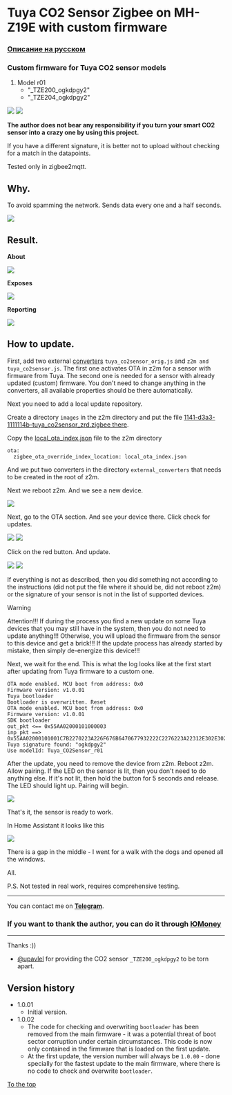 # <a id="Top">Tuya CO2 Sensor Zigbee on MH-Z19E with custom firmware</a>

### [Описание на русском](README_rus.md)

### Custom firmware for Tuya CO2 sensor models

1. Model r01
	- "_TZE200_ogkdpgy2"
	- "_TZE204_ogkdpgy2"

<img src="https://raw.githubusercontent.com/slacky1965/tuya_co2sensor_zrd/refs/heads/main/doc/images/sensor.jpg"/>

<img src="https://raw.githubusercontent.com/slacky1965/tuya_co2sensor_zrd/refs/heads/main/doc/images/board.jpg"/>

**The author does not bear any responsibility if you turn your smart CO2 sensor into a crazy one by using this project.**

If you have a different signature, it is better not to upload without checking for a match in the datapoints.

Tested only in zigbee2mqtt.

## Why.

To avoid spamming the network. Sends data every one and a half seconds.

<img src="https://raw.githubusercontent.com/slacky1965/tuya_co2sensor_zrd/refs/heads/main/doc/images/spam.jpg"/>


## Result. 

**About**

<img src="https://raw.githubusercontent.com/slacky1965/tuya_co2sensor_zrd/refs/heads/main/doc/images/about.jpg"/>

**Exposes**

<img src="https://raw.githubusercontent.com/slacky1965/tuya_co2sensor_zrd/refs/heads/main/doc/images/exposes.jpg"/>

**Reporting**

<img src="https://raw.githubusercontent.com/slacky1965/tuya_co2sensor_zrd/refs/heads/main/doc/images/reporting.jpg"/>

## How to update.

First, add two external [converters](https://github.com/slacky1965/tuya_co2sensor_zrd/tree/main/zigbee2mqtt/convertors) `tuya_co2sensor_orig.js` and `z2m and tuya_co2sensor.js`. The first one activates OTA in z2m for a sensor with firmware from Tuya. The second one is needed for a sensor with already updated (custom) firmware. You don't need to change anything in the converters, all available properties should be there automatically.

Next you need to add a local update repository.

Create a directory `images` in the z2m directory and put the file [1141-d3a3-1111114b-tuya_co2sensor_zrd.zigbee there](https://github.com/slacky1965/tuya_co2sensor_zrd/raw/refs/heads/main/bin/1141-d3a3-1111114b-tuya_co2sensor_zrd.zigbee).

Copy the [local_ota_index.json](https://github.com/slacky1965/tuya_co2sensor_zrd/blob/main/zigbee2mqtt/local_ota_index.json) file to the z2m directory

```
ota:
  zigbee_ota_override_index_location: local_ota_index.json
```

And we put two converters in the directory `external_converters` that needs to be created in the root of z2m.

Next we reboot z2m. And we see a new device.

<img src="https://raw.githubusercontent.com/slacky1965/tuya_co2sensor_zrd/refs/heads/main/doc/images/tuya_ready.jpg"/>

Next, go to the OTA section. And see your device there. Click check for updates.

<img src="https://raw.githubusercontent.com/slacky1965/tuya_co2sensor_zrd/refs/heads/main/doc/images/update.jpg"/>
	
<img src="https://raw.githubusercontent.com/slacky1965/tuya_co2sensor_zrd/refs/heads/main/doc/images/check_update.jpg"/>

Click on the red button. And update.

<img src="https://raw.githubusercontent.com/slacky1965/tuya_co2sensor_zrd/refs/heads/main/doc/images/update_1.jpg"/>

<img src="https://raw.githubusercontent.com/slacky1965/tuya_co2sensor_zrd/refs/heads/main/doc/images/update_2.jpg"/>

If everything is not as described, then you did something not according to the instructions (did not put the file where it should be, did not reboot z2m) or the signature of your sensor is not in the list of supported devices.

> [!WARNING]
> Attention!!! If during the process you find a new update on some Tuya devices that you may still have in the system, then you do not need to update anything!!! Otherwise, you will upload the firmware from the sensor to this device and get a brick!!! If the update process has already started by mistake, then simply de-energize this device!!!

Next, we wait for the end. This is what the log looks like at the first start after updating from Tuya firmware to a custom one.

```
OTA mode enabled. MCU boot from address: 0x0
Firmware version: v1.0.01
Tuya bootloader
Bootloader is overwritten. Reset
OTA mode enabled. MCU boot from address: 0x0
Firmware version: v1.0.01
SDK bootloader
out_pkt <== 0x55AA02000101000003
inp_pkt ==> 0x55AA02000101001C7B2270223A226F676B6470677932222C2276223A22312E302E30227DC1
Tuya signature found: "ogkdpgy2"
Use modelId: Tuya_CO2Sensor_r01
```

After the update, you need to remove the device from z2m. Reboot z2m. Allow pairing. If the LED on the sensor is lit, then you don't need to do anything else. If it's not lit, then hold the button for 5 seconds and release. The LED should light up. Pairing will begin.

<img src="https://raw.githubusercontent.com/slacky1965/tuya_co2sensor_zrd/refs/heads/main/doc/images/joined.jpg"/>

That's it, the sensor is ready to work.

In Home Assistant it looks like this

<img src="https://raw.githubusercontent.com/slacky1965/tuya_co2sensor_zrd/refs/heads/main/doc/images/ha.jpg"/>

There is a gap in the middle - I went for a walk with the dogs and opened all the windows.

All.

P.S. Not tested in real work, requires comprehensive testing.

---

You can contact me on **[Telegram](https://t.me/slacky1965)**.

### If you want to thank the author, you can do it through [ЮMoney](https://yoomoney.ru/to/4100118300223495)

---

Thanks :))

- [@upavlel](https://t.me/upavlel) for providing the CO2 sensor `_TZE200_ogkdpgy2` to be torn apart.


## Version history
- 1.0.01
	- Initial version.
- 1.0.02
	- The code for checking and overwriting `bootloader` has been removed from the main firmware - it was a potential threat of boot sector corruption under certain circumstances. This code is now only contained in the firmware that is loaded on the first update.
	- At the first update, the version number will always be `1.0.00` - done specially for the fastest update to the main firmware, where there is no code to check and overwrite `bootloader`.


[To the top](#Top)
